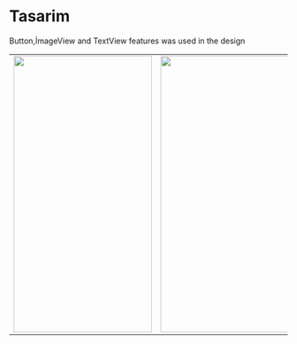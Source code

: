 # Tasarim
Button,İmageView and TextView features was used in the design

<table>
<tr>
  <td>
<img src="https://user-images.githubusercontent.com/56538177/162806569-2edbc262-6d57-472d-b18b-05ae731d9bba.png"  width="250" height="500">
    </td>
 <td>     
<img src="https://user-images.githubusercontent.com/56538177/162806659-946b8da1-b544-4468-8a85-7af321b373a5.png"  width="250" height="500">
  </td>
  <td>
    <img src="https://user-images.githubusercontent.com/56538177/162806675-04eac0de-504b-4de3-8461-6c5832697457.png"  width="250" height="500">
    
  </td>

  </tr>
  </table>
